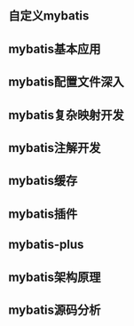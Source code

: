 ## 自定义mybatis

## mybatis基本应用

## mybatis配置文件深入

## mybatis复杂映射开发

## mybatis注解开发

## mybatis缓存

## mybatis插件

## mybatis-plus

## mybatis架构原理

## mybatis源码分析